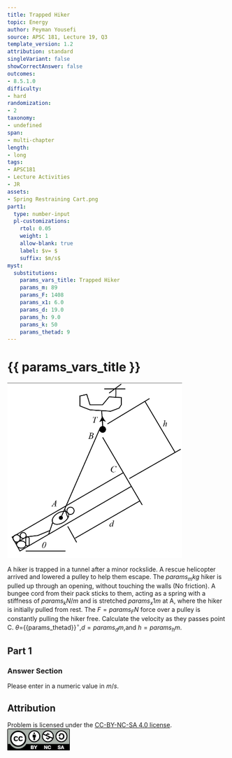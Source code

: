 ```yaml
---
title: Trapped Hiker
topic: Energy
author: Peyman Yousefi
source: APSC 181, Lecture 19, Q3
template_version: 1.2
attribution: standard
singleVariant: false
showCorrectAnswer: false
outcomes:
- 8.5.1.0
difficulty:
- hard
randomization:
- 2
taxonomy:
- undefined
span:
- multi-chapter
length:
- long
tags:
- APSC181
- Lecture Activities
- JR
assets:
- Spring Restraining Cart.png
part1:
  type: number-input
  pl-customizations:
    rtol: 0.05
    weight: 1
    allow-blank: true
    label: $v= $
    suffix: $m/s$
myst:
  substitutions:
    params_vars_title: Trapped Hiker
    params_m: 89
    params_F: 1408
    params_x1: 6.0
    params_d: 19.0
    params_h: 9.0
    params_k: 50
    params_thetad: 9
---
```

# {{ params_vars_title }}
<img src="Spring Restraining Cart.png" width=400>

A hiker is trapped in a tunnel after a minor rockslide.
A rescue helicopter arrived and lowered a pulley to help them escape.
The ${{params_m}}kg$ hiker is pulled up through an opening, without touching the walls (No friction).
A bungee cord from their pack sticks to them, acting as a spring with a stiffness of ${{params_k}}N/m$ and is stretched ${{params_x1}}m$ at A, where the hiker is initially pulled from rest.
The $F = {{params_F}}N$ force over a pulley is constantly pulling the hiker free. Calculate the velocity as they passes point C.
$\theta=${{params_thetad}}$^\circ$,$d = {{params_d}}m$,and $h = {{params_h}}m$.

## Part 1

### Answer Section

Please enter in a numeric value in $m/s$.

## Attribution

Problem is licensed under the [CC-BY-NC-SA 4.0 license](https://creativecommons.org/licenses/by-nc-sa/4.0/).<br> ![The Creative Commons 4.0 license requiring attribution-BY, non-commercial-NC, and share-alike-SA license.](https://raw.githubusercontent.com/firasm/bits/master/by-nc-sa.png)